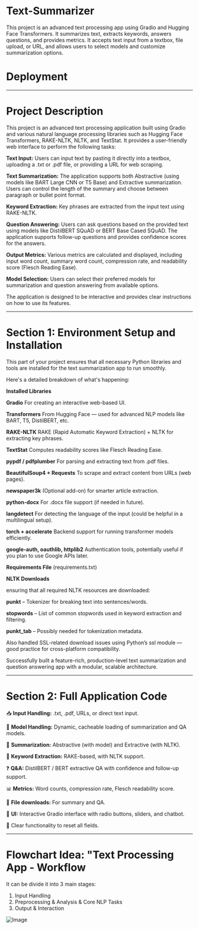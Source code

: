 # Text-Summarizer
This project is an advanced text processing app using Gradio and Hugging Face Transformers. It summarizes text, extracts keywords, answers questions, and provides metrics. It accepts text input from a textbox, file upload, or URL, and allows users to select models and customize summarization options.

# Deployment


------
# Project Description
This project is an advanced text processing application built using Gradio and various natural language processing libraries such as Hugging Face Transformers, RAKE-NLTK, NLTK, and TextStat. It provides a user-friendly web interface to perform the following tasks:

**Text Input:** Users can input text by pasting it directly into a textbox, uploading a .txt or .pdf file, or providing a URL for web scraping.

**Text Summarization:** The application supports both Abstractive (using models like BART Large CNN or T5 Base) and Extractive summarization. Users can control the length of the summary and choose between paragraph or bullet point format.

**Keyword Extraction:** Key phrases are extracted from the input text using RAKE-NLTK.

**Question Answering:** Users can ask questions based on the provided text using models like DistilBERT SQuAD or BERT Base Cased SQuAD. The application supports follow-up questions and provides confidence scores for the answers.

**Output Metrics:** Various metrics are calculated and displayed, including input word count, summary word count, compression rate, and readability score (Flesch Reading Ease).

**Model Selection:** Users can select their preferred models for summarization and question answering from available options.

The application is designed to be interactive and provides clear instructions on how to use its features.

-------


# Section 1: Environment Setup and Installation
This part of your project ensures that all necessary Python libraries and tools are installed for the text summarization app to run smoothly. 

Here's a detailed breakdown of what's happening:

**Installed Libraries**

**Gradio**
For creating an interactive web-based UI.

**Transformers**
From Hugging Face — used for advanced NLP models like BART, T5, DistilBERT, etc.

**RAKE-NLTK**
RAKE (Rapid Automatic Keyword Extraction) + NLTK for extracting key phrases.

**TextStat**
Computes readability scores like Flesch Reading Ease.

**pypdf / pdfplumber**
For parsing and extracting text from .pdf files.

**BeautifulSoup4 + Requests**
To scrape and extract content from URLs (web pages).

**newspaper3k**
(Optional add-on) for smarter article extraction.

**python-docx**
For .docx file support (if needed in future).

**langdetect**
For detecting the language of the input (could be helpful in a multilingual setup).

**torch + accelerate**
Backend support for running transformer models efficiently.

**google-auth, oauthlib, httplib2**
Authentication tools, potentially useful if you plan to use Google APIs later.

**Requirements File** (requirements.txt)

**NLTK Downloads**

ensuring that all required NLTK resources are downloaded:

**punkt** – Tokenizer for breaking text into sentences/words.

**stopwords** – List of common stopwords used in keyword extraction and filtering.

**punkt_tab** – Possibly needed for tokenization metadata.

Also handled SSL-related download issues using Python’s ssl module — good practice for cross-platform compatibility.

Successfully built a feature-rich, production-level text summarization and question answering app with a modular, scalable architecture.

------------

# Section 2: Full Application Code

📥 **Input Handling:** .txt, .pdf, URLs, or direct text input.

🧠 **Model Handling:** Dynamic, cacheable loading of summarization and QA models.

📝 **Summarization:** Abstractive (with model) and Extractive (with NLTK).

🔑 **Keyword Extraction:** RAKE-based, with NLTK support.

❓ **Q&A:** DistilBERT / BERT extractive QA with confidence and follow-up support.

📊 **Metrics:** Word counts, compression rate, Flesch readability score.

💾 **File downloads:** For summary and QA.

🧼 **UI:** Interactive Gradio interface with radio buttons, sliders, and chatbot.

🔄 Clear functionality to reset all fields.

----------------

# Flowchart Idea: "Text Processing App - Workflow

It can be divide it into 3 main stages:

1. Input Handling
2.  Preprocessing & Analysis & Core NLP Tasks
3.  Output & Interaction

![Image](https://github.com/user-attachments/assets/65628ee6-1651-469f-9911-e40e7f73cb4d)

#
